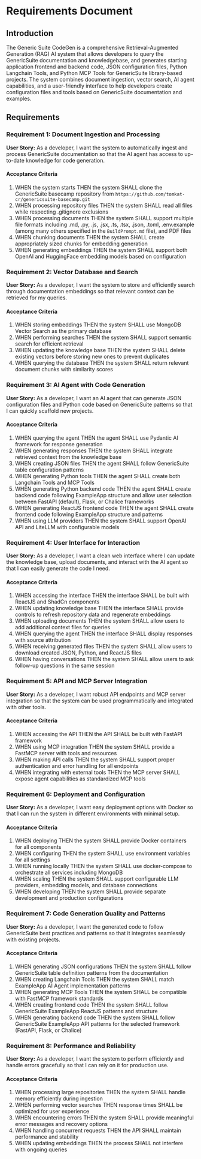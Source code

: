 # Requirements Document

## Introduction

The Generic Suite CodeGen is a comprehensive Retrieval-Augmented Generation (RAG) AI system that allows developers to query the GenericSuite documentation and knowledgebase, and generates starting application frontend and backend code, JSON configuration files, Python Langchain Tools, and Python MCP Tools for GenericSuite library-based projects. The system combines document ingestion, vector search, AI agent capabilities, and a user-friendly interface to help developers create configuration files and tools based on GenericSuite documentation and examples.

## Requirements

### Requirement 1: Document Ingestion and Processing

**User Story:** As a developer, I want the system to automatically ingest and process GenericSuite documentation so that the AI agent has access to up-to-date knowledge for code generation.

#### Acceptance Criteria

1. WHEN the system starts THEN the system SHALL clone the GenericSuite basecamp repository from `https://github.com/tomkat-cr/genericsuite-basecamp.git`
2. WHEN processing repository files THEN the system SHALL read all files while respecting .gitignore exclusions
3. WHEN processing documents THEN the system SHALL support multiple file formats including .md, .py, .js, .jsx, .ts, .tsx, .json, .toml, .env.example (among many others specified in the `BuildPrompt.md` file), and PDF files
4. WHEN chunking documents THEN the system SHALL create appropriately sized chunks for embedding generation
5. WHEN generating embeddings THEN the system SHALL support both OpenAI and HuggingFace embedding models based on configuration

### Requirement 2: Vector Database and Search

**User Story:** As a developer, I want the system to store and efficiently search through documentation embeddings so that relevant context can be retrieved for my queries.

#### Acceptance Criteria

1. WHEN storing embeddings THEN the system SHALL use MongoDB Vector Search as the primary database
2. WHEN performing searches THEN the system SHALL support semantic search for efficient retrieval
3. WHEN updating the knowledge base THEN the system SHALL delete existing vectors before storing new ones to prevent duplicates
4. WHEN querying the database THEN the system SHALL return relevant document chunks with similarity scores

### Requirement 3: AI Agent with Code Generation

**User Story:** As a developer, I want an AI agent that can generate JSON configuration files and Python code based on GenericSuite patterns so that I can quickly scaffold new projects.

#### Acceptance Criteria

1. WHEN querying the agent THEN the agent SHALL use Pydantic AI framework for response generation
2. WHEN generating responses THEN the system SHALL integrate retrieved context from the knowledge base
3. WHEN creating JSON files THEN the agent SHALL follow GenericSuite table configuration patterns
4. WHEN generating Python tools THEN the agent SHALL create both Langchain Tools and MCP Tools
5. WHEN generating Python backend code THEN the agent SHALL create backend code following ExampleApp structure and allow user selection between FastAPI (default), Flask, or Chalice frameworks
6. WHEN generating ReactJS frontend code THEN the agent SHALL create frontend code following ExampleApp structure and patterns
7. WHEN using LLM providers THEN the system SHALL support OpenAI API and LiteLLM with configurable models

### Requirement 4: User Interface for Interaction

**User Story:** As a developer, I want a clean web interface where I can update the knowledge base, upload documents, and interact with the AI agent so that I can easily generate the code I need.

#### Acceptance Criteria

1. WHEN accessing the interface THEN the interface SHALL be built with ReactJS and ShadCn components
2. WHEN updating knowledge base THEN the interface SHALL provide controls to refresh repository data and regenerate embeddings
3. WHEN uploading documents THEN the system SHALL allow users to add additional context files for queries
4. WHEN querying the agent THEN the interface SHALL display responses with source attribution
5. WHEN receiving generated files THEN the system SHALL allow users to download created JSON, Python, and ReactJS files
6. WHEN having conversations THEN the system SHALL allow users to ask follow-up questions in the same session

### Requirement 5: API and MCP Server Integration

**User Story:** As a developer, I want robust API endpoints and MCP server integration so that the system can be used programmatically and integrated with other tools.

#### Acceptance Criteria

1. WHEN accessing the API THEN the API SHALL be built with FastAPI framework
2. WHEN using MCP integration THEN the system SHALL provide a FastMCP server with tools and resources
3. WHEN making API calls THEN the system SHALL support proper authentication and error handling for all endpoints
4. WHEN integrating with external tools THEN the MCP server SHALL expose agent capabilities as standardized MCP tools

### Requirement 6: Deployment and Configuration

**User Story:** As a developer, I want easy deployment options with Docker so that I can run the system in different environments with minimal setup.

#### Acceptance Criteria

1. WHEN deploying THEN the system SHALL provide Docker containers for all components
2. WHEN configuring THEN the system SHALL use environment variables for all settings
3. WHEN running locally THEN the system SHALL use docker-compose to orchestrate all services including MongoDB
4. WHEN scaling THEN the system SHALL support configurable LLM providers, embedding models, and database connections
5. WHEN developing THEN the system SHALL provide separate development and production configurations

### Requirement 7: Code Generation Quality and Patterns

**User Story:** As a developer, I want the generated code to follow GenericSuite best practices and patterns so that it integrates seamlessly with existing projects.

#### Acceptance Criteria

1. WHEN generating JSON configurations THEN the system SHALL follow GenericSuite table definition patterns from the documentation
2. WHEN creating Langchain Tools THEN the system SHALL match ExampleApp AI Agent implementation patterns
3. WHEN generating MCP Tools THEN the system SHALL be compatible with FastMCP framework standards
4. WHEN creating frontend code THEN the system SHALL follow GenericSuite ExampleApp ReactJS patterns and structure
5. WHEN generating backend code THEN the system SHALL follow GenericSuite ExampleApp API patterns for the selected framework (FastAPI, Flask, or Chalice)

### Requirement 8: Performance and Reliability

**User Story:** As a developer, I want the system to perform efficiently and handle errors gracefully so that I can rely on it for production use.

#### Acceptance Criteria

1. WHEN processing large repositories THEN the system SHALL handle memory efficiently during ingestion
2. WHEN performing vector searches THEN response times SHALL be optimized for user experience
3. WHEN encountering errors THEN the system SHALL provide meaningful error messages and recovery options
4. WHEN handling concurrent requests THEN the API SHALL maintain performance and stability
5. WHEN updating embeddings THEN the process SHALL not interfere with ongoing queries